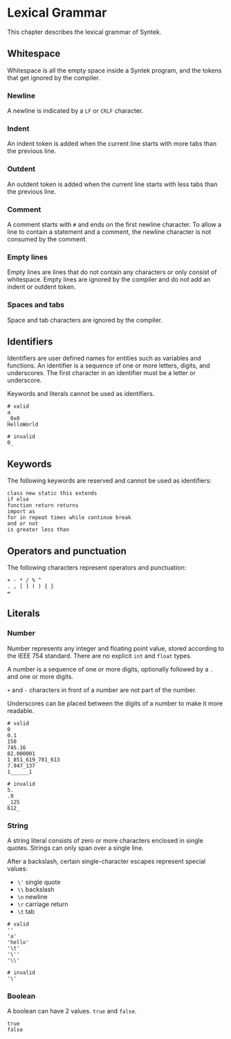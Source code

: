 # Lexical Grammar

This chapter describes the lexical grammar of Syntek.

## Whitespace

Whitespace is all the empty space inside a Syntek program, and the tokens that get ignored by the compiler.

### Newline
A newline is indicated by a `LF` or `CRLF` character.

### Indent
An indent token is added when the current line starts with more tabs than the previous line.

### Outdent
An outdent token is added when the current line starts with less tabs than the previous line.

### Comment
A comment starts with `#` and ends on the first newline character. To allow a line to contain a statement and a comment, the newline character is not consumed by the comment.

### Empty lines
Empty lines are lines that do not contain any characters or only consist of whitespace. Empty lines are ignored by the compiler and do not add an indent or outdent token.

### Spaces and tabs
Space and tab characters are ignored by the compiler.

## Identifiers

Identifiers are user defined names for entities such as variables and functions. An identifier is a sequence of one or more letters, digits, and underscores. The first character in an identifier must be a letter or underscore.

Keywords and literals cannot be used as identifiers.

```syntek
# valid
a
_0x0
HelloWorld

# invalid
0_
```

## Keywords

The following keywords are reserved and cannot be used as identifiers:
```syntek
class new static this extends
if else
function return returns
import as
for in repeat times while continue break
and or not
is greater less than
```

## Operators and punctuation

The following characters represent operators and punctuation:
```syntek
+ - * / % ^
. , [ ] ( ) { }
=
```

## Literals

### Number
Number represents any integer and floating point value, stored according to the IEEE 754 standard. There are no explicit `int` and `float` types.

A number is a sequence of one or more digits, optionally followed by a `.` and one or more digits.

`+` and `-` characters in front of a number are not part of the number.

Underscores can be placed between the digits of a number to make it more readable.

```syntek
# valid
0
0.1
150
745.16
82.000001
1_851_619_781_613
7.947_137
1______1

# invalid
5.
.9
_125
612_
```

### String
A string literal consists of zero or more characters enclosed in single quotes. Strings can only span over a single line.

After a backslash, certain single-character escapes represent special values:
- `\'` single quote
- `\\` backslash
- `\n` newline
- `\r` carriage return
- `\t` tab

```syntek
# valid
''
'a'
'hello'
'\t'
'\''
'\\'

# invalid
'\'
```

### Boolean
A boolean can have 2 values. `true` and `false`.

```syntek
true
false
```
